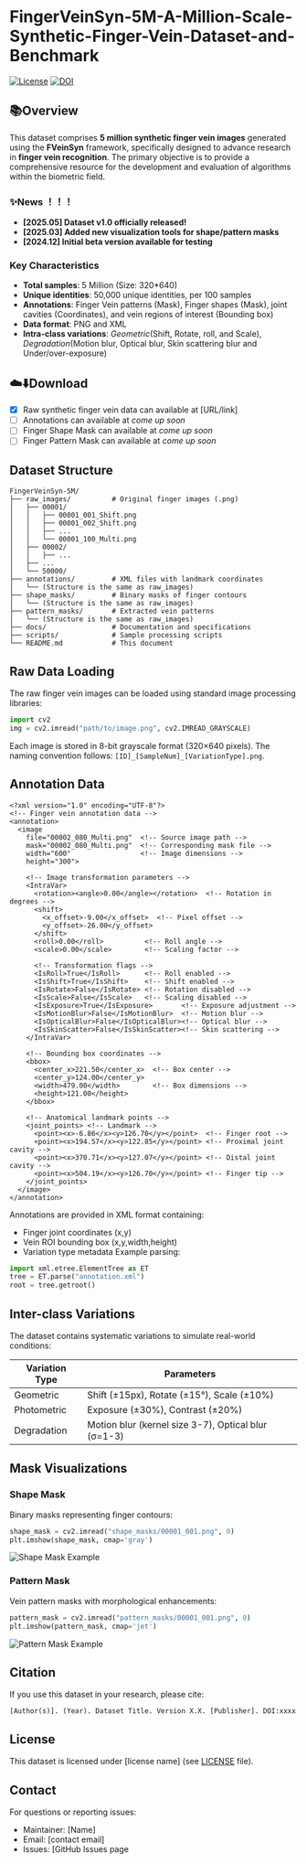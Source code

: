 # FingerVeinSyn-5M-A-Million-Scale-Synthetic-Finger-Vein-Dataset-and-Benchmark

[![License](https://img.shields.io/badge/license-CC_BY_4.0-blue.svg)](LICENSE)
[![DOI](https://zenodo.org/badge/DOI/xxxx.svg)](https://doi.org/xxxx)

## 📚Overview
This dataset comprises **5 million synthetic finger vein images** generated using the **FVeinSyn** framework, specifically designed to advance research in **finger vein recognition**. The primary objective is to provide a comprehensive resource for the development and evaluation of algorithms within the biometric field.

### ✨News ！！！ 
- **[2025.05] Dataset v1.0 officially released!**
- **[2025.03] Added new visualization tools for shape/pattern masks**
- **[2024.12] Initial beta version available for testing**

### Key Characteristics
- **Total samples**: 5 Million (Size: 320*640)
- **Unique identities**: 50,000 unique identities, per 100 samples
- **Annotations**: Finger Vein patterns (Mask), Finger shapes (Mask), joint cavities (Coordinates), and vein regions of interest (Bounding box)
- **Data format**: PNG and XML
- **Intra-class variations**: *Geometric*(Shift, Rotate, roll, and Scale), *Degradation*(Motion blur, Optical blur, Skin scattering blur and Under/over-exposure)

## ☁️⬇️Download
- [x] Raw synthetic finger vein data can available at [URL/link]  
- [ ] Annotations can available at *come up soon*  
- [ ] Finger Shape Mask can available at *come up soon*  
- [ ] Finger Pattern Mask can available at *come up soon*

## Dataset Structure
```
FingerVeinSyn-5M/
├── raw_images/          # Original finger images (.png)
│   ├── 00001/
│   │   ├── 00001_001_Shift.png
│   │   ├── 00001_002_Shift.png
│   │   ├── ...
│   │   └── 00001_100_Multi.png
│   ├── 00002/
│   │   ├── ...
│   ├── ...
│   └── 50000/
├── annotations/         # XML files with landmark coordinates
│   └── (Structure is the same as raw_images)
├── shape_masks/         # Binary masks of finger contours
│   └── (Structure is the same as raw_images)
├── pattern_masks/       # Extracted vein patterns
│   └── (Structure is the same as raw_images)
├── docs/                # Documentation and specifications
├── scripts/             # Sample processing scripts
└── README.md            # This document
```

## Raw Data Loading
The raw finger vein images can be loaded using standard image processing libraries:
```python
import cv2
img = cv2.imread("path/to/image.png", cv2.IMREAD_GRAYSCALE)
```
Each image is stored in 8-bit grayscale format (320×640 pixels). The naming convention follows: `[ID]_[SampleNum]_[VariationType].png`.

## Annotation Data
```
<?xml version="1.0" encoding="UTF-8"?>
<!-- Finger vein annotation data -->
<annotation>
  <image 
    file="00002_080_Multi.png"  <!-- Source image path -->
    mask="00002_080_Multi.png"  <!-- Corresponding mask file -->
    width="600"                 <!-- Image dimensions -->
    height="300">

    <!-- Image transformation parameters -->
    <IntraVar>
      <rotation><angle>0.00</angle></rotation>  <!-- Rotation in degrees -->
      <shift>
        <x_offset>-9.00</x_offset>  <!-- Pixel offset -->
        <y_offset>-26.00</y_offset>
      </shift>
      <roll>0.00</roll>          <!-- Roll angle -->
      <scale>0.00</scale>        <!-- Scaling factor -->

      <!-- Transformation flags -->
      <IsRoll>True</IsRoll>      <!-- Roll enabled -->
      <IsShift>True</IsShift>    <!-- Shift enabled -->
      <IsRotate>False</IsRotate> <!-- Rotation disabled -->
      <IsScale>False</IsScale>   <!-- Scaling disabled -->
      <IsExposure>True</IsExposure>       <!-- Exposure adjustment -->
      <IsMotionBlur>False</IsMotionBlur>  <!-- Motion blur -->
      <IsOpticalBlur>False</IsOpticalBlur><!-- Optical blur -->
      <IsSkinScatter>False</IsSkinScatter><!-- Skin scattering -->
    </IntraVar>

    <!-- Bounding box coordinates -->
    <bbox>
      <center_x>221.50</center_x>  <!-- Box center -->
      <center_y>124.00</center_y>
      <width>479.00</width>        <!-- Box dimensions -->
      <height>121.00</height>
    </bbox>

    <!-- Anatomical landmark points -->
    <joint_points> <!-- Landmark -->
      <point><x>-6.86</x><y>126.70</y></point>  <!-- Finger root -->
      <point><x>194.57</x><y>122.85</y></point> <!-- Proximal joint cavity -->
      <point><x>370.71</x><y>127.07</y></point> <!-- Distal joint cavity -->
      <point><x>504.19</x><y>126.70</y></point> <!-- Finger tip -->
    </joint_points>
  </image>
</annotation>
```

Annotations are provided in XML format containing:
- Finger joint coordinates (x,y)
- Vein ROI bounding box (x,y,width,height)
- Variation type metadata
Example parsing:
```python
import xml.etree.ElementTree as ET
tree = ET.parse("annotation.xml")
root = tree.getroot()
```

## Inter-class Variations
The dataset contains systematic variations to simulate real-world conditions:

| Variation Type       | Parameters                          |
|----------------------|-------------------------------------|
| Geometric            | Shift (±15px), Rotate (±15°), Scale (±10%) |
| Photometric          | Exposure (±30%), Contrast (±20%)    |
| Degradation          | Motion blur (kernel size 3-7), Optical blur (σ=1-3) |

## Mask Visualizations
### Shape Mask
Binary masks representing finger contours:
```python
shape_mask = cv2.imread("shape_masks/00001_001.png", 0)
plt.imshow(shape_mask, cmap='gray')
```
![Shape Mask Example](docs/shape_mask_example.png)

### Pattern Mask
Vein pattern masks with morphological enhancements:
```python
pattern_mask = cv2.imread("pattern_masks/00001_001.png", 0)
plt.imshow(pattern_mask, cmap='jet')
```
![Pattern Mask Example](docs/pattern_mask_example.png)

## Citation
If you use this dataset in your research, please cite:
```
[Author(s)]. (Year). Dataset Title. Version X.X. [Publisher]. DOI:xxxx
```

## License
This dataset is licensed under [license name] (see [LICENSE](LICENSE) file).

## Contact
For questions or reporting issues:
- Maintainer: [Name]
- Email: [contact email]
- Issues: [GitHub Issues page
